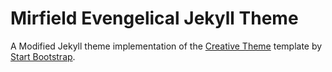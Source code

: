 # Mirfield Evengelical Jekyll Theme

A Modified Jekyll theme implementation of the [Creative Theme](http://startbootstrap.com/template-overviews/creative/) template by [Start Bootstrap](http://startbootstrap.com).